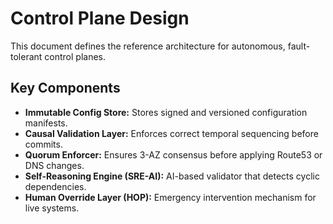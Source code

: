 # Control Plane Design

This document defines the reference architecture for autonomous, fault-tolerant control planes.

## Key Components
- **Immutable Config Store:** Stores signed and versioned configuration manifests.
- **Causal Validation Layer:** Enforces correct temporal sequencing before commits.
- **Quorum Enforcer:** Ensures 3-AZ consensus before applying Route53 or DNS changes.
- **Self-Reasoning Engine (SRE-AI):** AI-based validator that detects cyclic dependencies.
- **Human Override Layer (HOP):** Emergency intervention mechanism for live systems.

